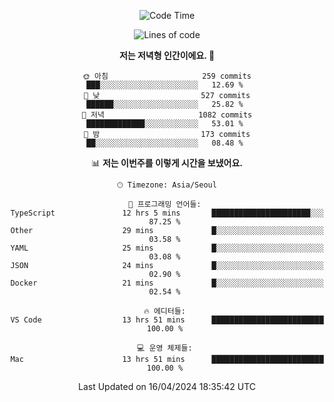 <div align='center'>
 
<!--START_SECTION:waka-->
![Code Time](http://img.shields.io/badge/Code%20Time-3%2C484%20hrs%2047%20mins-blue)

![Lines of code](https://img.shields.io/badge/%EC%A0%80%EB%8A%94%20%EC%97%AC%ED%83%9C%EA%B9%8C%EC%A7%80%20-1.5%20million%20%EC%A4%84%EC%9D%98%20%EC%BD%94%EB%93%9C%EB%A5%BC%20%EC%9E%91%EC%84%B1%ED%96%88%EC%96%B4%EC%9A%94.-blue)

**저는 저녁형 인간이에요. 🦉** 

```text
🌞 아침                     259 commits         ███░░░░░░░░░░░░░░░░░░░░░░   12.69 % 
🌆 낮　                     527 commits         ██████░░░░░░░░░░░░░░░░░░░   25.82 % 
🌃 저녁                     1082 commits        █████████████░░░░░░░░░░░░   53.01 % 
🌙 밤　                     173 commits         ██░░░░░░░░░░░░░░░░░░░░░░░   08.48 % 
```


📊 **저는 이번주를 이렇게 시간을 보냈어요.** 

```text
🕑︎ Timezone: Asia/Seoul

💬 프로그래밍 언어들: 
TypeScript               12 hrs 5 mins       ██████████████████████░░░   87.25 % 
Other                    29 mins             █░░░░░░░░░░░░░░░░░░░░░░░░   03.58 % 
YAML                     25 mins             █░░░░░░░░░░░░░░░░░░░░░░░░   03.08 % 
JSON                     24 mins             █░░░░░░░░░░░░░░░░░░░░░░░░   02.90 % 
Docker                   21 mins             █░░░░░░░░░░░░░░░░░░░░░░░░   02.54 % 

🔥 에디터들: 
VS Code                  13 hrs 51 mins      █████████████████████████   100.00 % 

💻 운영 체제들: 
Mac                      13 hrs 51 mins      █████████████████████████   100.00 % 
```


 Last Updated on 16/04/2024 18:35:42 UTC
<!--END_SECTION:waka-->
 </div>
<!---
Emewjin/Emewjin is a ✨ special ✨ repository because its `README.md` (this file) appears on your GitHub profile.
You can click the Preview link to take a look at your changes.
--->
